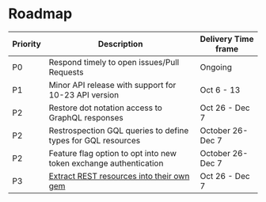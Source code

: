 # Roadmap

|Priority|Description|Delivery Time frame|
|---|---|---|
|P0|Respond timely to open issues/Pull Requests|Ongoing|
|P1|Minor API release with support for 10-23 API version|Oct 6 - 13|
|P2|Restore dot notation access to GraphQL responses|Oct 26 - Dec 7|
|P2|Restrospection GQL queries to define types for GQL resources|October 26- Dec 7|
|P2|Feature flag option to opt into new token exchange authentication |October 26- Dec 7|
|P3|[Extract REST resources into their own gem](https://github.com/Shopify/shopify-api-ruby/issues/1194)|Oct 26 - Dec 7|

